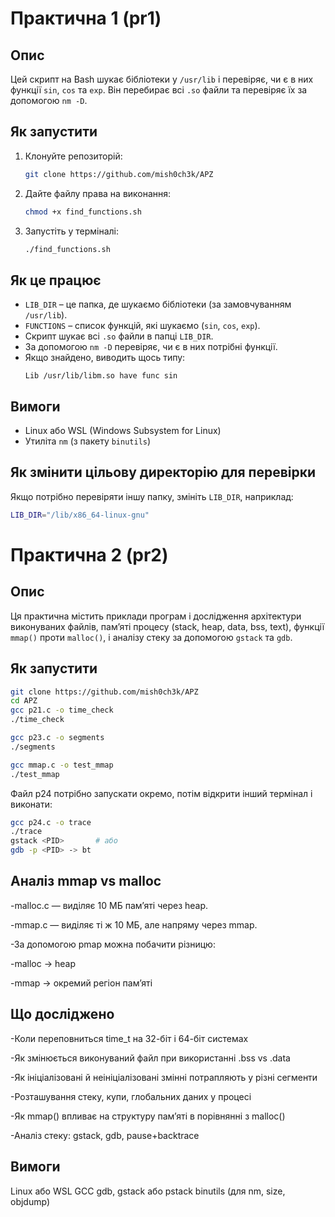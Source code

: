 # Практична 1 (pr1)

## Опис
Цей скрипт на Bash шукає бібліотеки у `/usr/lib` і перевіряє, чи є в них функції `sin`, `cos` та `exp`. Він перебирає всі `.so` файли та перевіряє їх за допомогою `nm -D`.

## Як запустити
1. Клонуйте репозиторій:
   ```bash
   git clone https://github.com/mish0ch3k/APZ
   ```
2. Дайте файлу права на виконання:
   ```bash
   chmod +x find_functions.sh
   ```
3. Запустіть у терміналі:
   ```bash
   ./find_functions.sh
   ```

## Як це працює
- `LIB_DIR` – це папка, де шукаємо бібліотеки (за замовчуванням `/usr/lib`).
- `FUNCTIONS` – список функцій, які шукаємо (`sin`, `cos`, `exp`).
- Скрипт шукає всі `.so` файли в папці `LIB_DIR`.
- За допомогою `nm -D` перевіряє, чи є в них потрібні функції.
- Якщо знайдено, виводить щось типу:
  ```
  Lib /usr/lib/libm.so have func sin
  ```

## Вимоги
- Linux або WSL (Windows Subsystem for Linux)
- Утиліта `nm` (з пакету `binutils`)

## Як змінити цільову директорію для перевірки
Якщо потрібно перевіряти іншу папку, змініть `LIB_DIR`, наприклад:
```bash
LIB_DIR="/lib/x86_64-linux-gnu"
```


# Практична 2 (pr2)

## Опис

Ця практична містить приклади програм і дослідження архітектури виконуваних файлів, памʼяті процесу (stack, heap, data, bss, text), функції `mmap()` проти `malloc()`, і аналізу стеку за допомогою `gstack` та `gdb`.

## Як запустити

```bash
git clone https://github.com/mish0ch3k/APZ
cd APZ
gcc p21.c -o time_check
./time_check

gcc p23.c -o segments
./segments

gcc mmap.c -o test_mmap
./test_mmap
```
Файл p24 потрібно запускати окремо, потім відкрити інший термінал і виконати:
```bash
gcc p24.c -o trace
./trace    
gstack <PID>       # або
gdb -p <PID> -> bt
```

## Аналіз mmap vs malloc
-malloc.c — виділяє 10 МБ памʼяті через heap.

-mmap.c — виділяє ті ж 10 МБ, але напряму через mmap.

-За допомогою pmap <PID> можна побачити різницю:

-malloc → heap

-mmap → окремий регіон памʼяті


## Що досліджено
-Коли переповниться time_t на 32-біт і 64-біт системах

-Як змінюється виконуваний файл при використанні .bss vs .data

-Як ініціалізовані й неініціалізовані змінні потрапляють у різні сегменти

-Розташування стеку, купи, глобальних даних у процесі

-Як mmap() впливає на структуру памʼяті в порівнянні з malloc()

-Аналіз стеку: gstack, gdb, pause+backtrace

## Вимоги
Linux або WSL
GCC
gdb, gstack або pstack
binutils (для nm, size, objdump)
